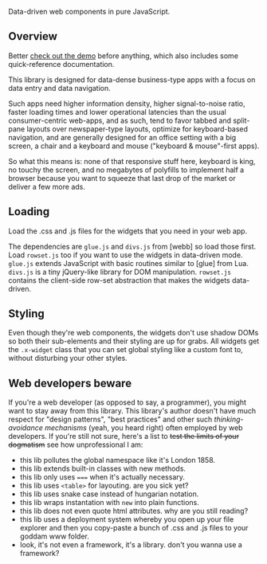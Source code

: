 
Data-driven web components in pure JavaScript.

## Overview

Better [check out the demo](http://luapower.com/widgets_demo.html)
before anything, which also includes some quick-reference documentation.

This library is designed for data-dense business-type apps with a focus
on data entry and data navigation.

Such apps need higher information density, higher signal-to-noise ratio,
faster loading times and lower operational latencies than the usual
consumer-centric web-apps, and as such, tend to favor tabbed and split-pane
layouts over newspaper-type layouts, optimize for keyboard-based navigation,
and are generally designed for an office setting with a big screen, a chair
and a keyboard and mouse ("keyboard & mouse"-first apps).

So what this means is: none of that responsive stuff here, keyboard is king,
no touchy the screen, and no megabytes of polyfills to implement half a
browser because you want to squeeze that last drop of the market or deliver
a few more ads.

## Loading

Load the .css and .js files for the widgets that you need in your web app.

The dependencies are `glue.js` and `divs.js` from [webb] so load those first.
Load `rowset.js` too if you want to use the widgets in data-driven mode.
`glue.js` extends JavaScript with basic routines similar to [glue] from Lua.
`divs.js` is a tiny jQuery-like library for DOM manipulation.
`rowset.js` contains the client-side row-set abstraction that makes the
widgets data-driven.

## Styling

Even though they're web components, the widgets don't use shadow DOMs so
both their sub-elements and their styling are up for grabs. All widgets
get the `.x-widget` class that you can set global styling like a custom
font to, without disturbing your other styles.

## Web developers beware

If you're a web developer (as opposed to say, a programmer), you might want
to stay away from this library. This library's author doesn't have much
respect for "design patterns", "best practices" and other such
_thinking-avoidance mechanisms_ (yeah, you heard right) often employed by
web developers. If you're still not sure, here's a list to
<s>test the limits of your dogmatism</s> see how unprofessional I am:

* this lib pollutes the global namespace like it's London 1858.
* this lib extends built-in classes with new methods.
* this lib only uses `===` when it's actually necessary.
* this lib uses `<table>` for layouting. are you sick yet?
* this lib uses snake case instead of hungarian notation.
* this lib wraps instantation with `new` into plain functions.
* this lib does not even quote html attributes. why are you still reading?
* this lib uses a deployment system whereby you open up your file explorer
and then you copy-paste a bunch of .css and .js files to your goddam www folder.
* look, it's not even a framework, it's a library. don't you wanna use a framework?

